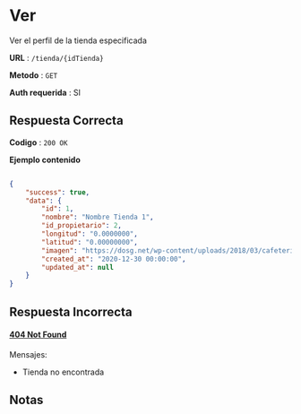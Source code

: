 # Ver

Ver el perfil de la tienda especificada

**URL** : `/tienda/{idTienda}`

**Metodo** : `GET`

**Auth requerida** : SI

## Respuesta Correcta

**Codigo** : `200 OK`

**Ejemplo contenido**

```json

{
    "success": true,
    "data": {
        "id": 1,
        "nombre": "Nombre Tienda 1",
        "id_propietario": 2,
        "longitud": "0.0000000",
        "latitud": "0.00000000",
        "imagen": "https://dosg.net/wp-content/uploads/2018/03/cafeteria.jpg",
        "created_at": "2020-12-30 00:00:00",
        "updated_at": null
    }
}
```


## Respuesta Incorrecta

#### [404 Not Found](../General/Errores.md#404-not-found)
Mensajes:
* Tienda no encontrada

## Notas
